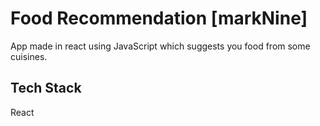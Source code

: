 # Food Recommendation [markNine]

App made in react using JavaScript which suggests you food from some cuisines.

## Tech Stack

React


